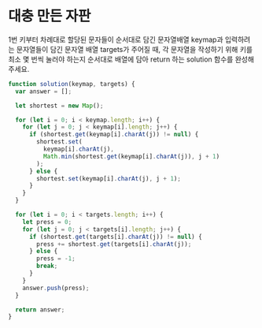 # 대충 만든 자판

1번 키부터 차례대로 할당된 문자들이 순서대로 담긴 문자열배열 keymap과 입력하려는 문자열들이 담긴 문자열 배열 targets가 주어질 때, 각 문자열을 작성하기 위해 키를 최소 몇 번씩 눌러야 하는지 순서대로 배열에 담아 return 하는 solution 함수를 완성해 주세요.

```javascript
function solution(keymap, targets) {
  var answer = [];

  let shortest = new Map();

  for (let i = 0; i < keymap.length; i++) {
    for (let j = 0; j < keymap[i].length; j++) {
      if (shortest.get(keymap[i].charAt(j)) != null) {
        shortest.set(
          keymap[i].charAt(j),
          Math.min(shortest.get(keymap[i].charAt(j)), j + 1)
        );
      } else {
        shortest.set(keymap[i].charAt(j), j + 1);
      }
    }
  }

  for (let i = 0; i < targets.length; i++) {
    let press = 0;
    for (let j = 0; j < targets[i].length; j++) {
      if (shortest.get(targets[i].charAt(j)) != null) {
        press += shortest.get(targets[i].charAt(j));
      } else {
        press = -1;
        break;
      }
    }
    answer.push(press);
  }

  return answer;
}
```
